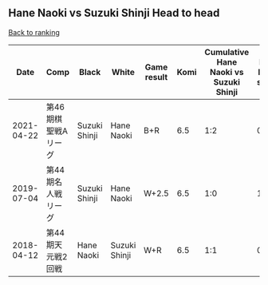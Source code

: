## Hane Naoki vs Suzuki Shinji Head to head

[Back to ranking](../../index.md)




| **Date** | **Comp** | **Black** | **White** | **Game result** | **Komi** | **Cumulative Hane Naoki vs Suzuki Shinji** | **Hane Naoki streak** | **Suzuki Shinji streak** | 
| --- | --- | --- | --- | --- | --- | --- | --- | --- |
| 2021-04-22 | 第46期棋聖戦Aリーグ | Suzuki Shinji | Hane Naoki | B+R | 6.5 | 1:2 | 0 | 2 | 
| 2019-07-04 | 第44期名人戦リーグ | Suzuki Shinji | Hane Naoki | W+2.5 | 6.5 | 1:0 | 1 | 0 | 
| 2018-04-12 | 第44期天元戦2回戦 | Hane Naoki | Suzuki Shinji | W+R | 6.5 | 1:1 | 0 | 1 |




